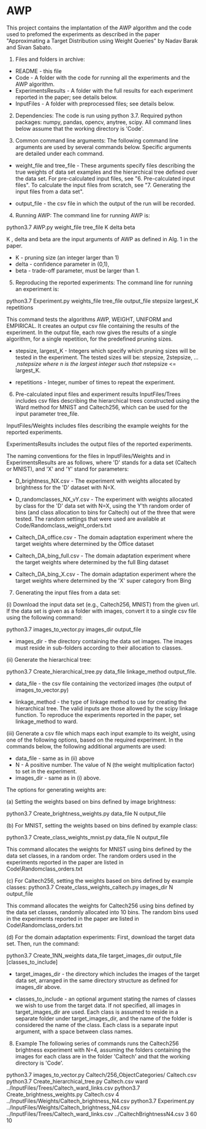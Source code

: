 # AWP
This project contains the implantation of the AWP algorithm and the code used to prefomed the experiments as described in the paper "Approximating a Target Distribution using Weight Queries" by Nadav Barak and Sivan Sabato.

1. Files and folders in archive:
- README - this file
- Code - A folder with the code for running all the experiments
and the AWP algorithm.
- ExperimentsResults - A folder with the full results for each experiment
reported in the paper; see details below.
- InputFiles - A folder with preprocessed files; see details below. 




2. Dependencies:
The code is run using python 3.7. 
Required python packages: numpy, pandas, opencv, anytree, scipy. 
All command lines below assume that the working directory is 'Code'.

3. Common command line arguments:
The following command line arguments are used by several commands below.
Specific arguments are detailed under each command.

- weight_file and tree_file - These arguments specify files describing the
  true weights of data set examples and the hierarchical tree defined over the
  data set. For pre-calculated input files, see "6. Pre-calculated input
  files". To calculate the input files from scratch, see "7. Generating the
  input files from a data set".

- output_file - the csv file in which the output of the run will be recorded. 





4. Running AWP:
The command line for running AWP is:

python3.7 AWP.py weight_file tree_file K delta beta 

K , delta and beta are the input arguments of AWP as defined in Alg. 1 in the paper.

- K - pruning size (an integer larger than 1)
- delta - confidence parameter in (0,1), 
- beta - trade-off parameter, must be larger than 1.






5. Reproducing the reported experiments:
The command line for running an experiment is:

python3.7 Experiment.py weights_file tree_file output_file stepsize largest_K repetitions

This command tests the algorithms AWP, WEIGHT, UNIFORM and EMPIRICAL. It
creates an output csv file containing the results of the experiment. In the
output file, each row gives the results of a single algorithm, for a single
repetition, for the predefined pruning sizes.

- stepsize, largest_K - Integers which specify which pruning sizes will be tested in the experiment. The tested sizes will be:
stepsize, 2stepsize, ... ,n*stepsize
where n is the largest integer such that n*stepsize <= largest_K.

- repetitions - Integer, number of times to repeat the experiment.





6. Pre-calculated input files and experiment results
InputFiles/Trees includes csv files describing the hierarchical trees
constructed using the Ward method for MNIST and Caltech256,
which can be used for the input parameter tree_file.

InputFiles/Weights includes files describing the example weights
for the reported experiments.

ExperimentsResults includes the output files of the reported experiments.

The naming conventions for the files in InputFiles/Weights and in
ExperimentsResults are as follows, where 'D' stands for a data set (Caltech or
MNIST), and 'X' and 'Y' stand for parameters:

- D_brightness_NX.csv - The experiment with weights allocated by brightness
for the 'D' dataset with N=X.

- D_randomclasses_NX_vY.csv - The experiment with weights allocated by class
for the 'D' data set with N=X, using the Y'th random order of bins
(and class allocation to bins for Caltech) out of the three that were tested.
The random settings that were used are available at
Code/Randomclass_weight_orders.txt

- Caltech_DA_office.csv - The domain adaptation experiment where the target
weights where determined by the Office dataset

- Caltech_DA_bing_full.csv - The domain adaptation experiment where the target
weights where determined by the full Bing dataset

- Caltech_DA_bing_X.csv - The domain adaptation experiment where the target
weights where determined by the 'X' super category from Bing







7. Generating the input files from a data set:

(i) Download the input data set (e.g., Caltech256, MNIST) from the given url.
If the data set is given as a folder with images, convert it to a single csv
file using the following command:

python3.7 images_to_vector.py images_dir output_file

- images_dir - the directory containing the data set images.
The images must reside in sub-folders according to their allocation to classes.



(ii) Generate the hierarchical tree: 

python3.7 Create_hierarchical_tree.py data_file linkage_method output_file. 

- data_file - the csv file containing the vectorized images (the output of images_to_vector.py)

- linkage_method -  the type of linkage method to use for creating the hierarchical tree. The valid inputs are those allowed by the scipy linkage function. To reproduce the experiments reported in the paper, set linkage_method to ward.



(iii) Generate a csv file which maps each input example to its weight, using one of the following options, based on the required experiment. 
In the commands below, the following additional arguments are used:

- data_file - same as in (ii) above
- N - A positive number. The value of N (the weight multiplication factor) to set in the experiment. 
- images_dir - same as in (i) above.

The options for generating weights are:

(a) Setting the weights based on bins defined by image brightness:

python3.7 Create_brightness_weights.py data_file N output_file

(b) For MNIST, setting the weights based on bins defined by example class:

python3.7 Create_class_weights_mnist.py data_file N output_file

This command allocates the weights for MNIST using bins defined by the data set
classes, in a random order. The random orders used in the experiments reported
in the paper are listed in Code\Randomclass_orders.txt

(c) For Caltech256, setting the weights based on bins defined by example classes:
python3.7 Create_class_weights_caltech.py images_dir N output_file

This command allocates the weights for Caltech256 using bins defined by the
data set classes, randomly allocated into 10 bins. The random bins used in the
experiments reported in the paper are listed in Code\Randomclass_orders.txt

(d) For the domain adaptation experiments: 
First, download the target data set. Then, run the command:

python3.7 Create_1NN_weights data_file target_images_dir output_file [classes_to_include]

- target_images_dir - the directory which includes the images of the target data
set, arranged in the same directory structure as defined for images_dir above.

- classes_to_include - an optional argument stating the names of classes we wish
to use from the target data. If not specified, all images in target_images_dir
are used.  Each class is assumed to reside in a separate folder under
target_images_dir, and the name of the folder is considered the name of the class. Each class is a separate input argument, with a space between class names. 





8. Example
The following series of commands runs the Caltech256 brightness experiment with N=4, assuming the folders containing the images for each class are in the folder 'Caltech' and that the working directory is 'Code'.

python3.7 images_to_vector.py Caltech/256_ObjectCategories/ Caltech.csv
python3.7 Create_hierarchical_tree.py Caltech.csv ward   ../InputFiles/Trees/Caltech_ward_links.csv
python3.7 Create_brightness_weights.py Caltech.csv 4 ../InputFiles/Weights/Caltech_brightness_N4.csv
python3.7 Experiment.py ../InputFiles/Weights/Caltech_brightness_N4.csv ../InputFiles/Trees/Caltech_ward_links.csv ../CaltechBrightnessN4.csv 3 60 10

